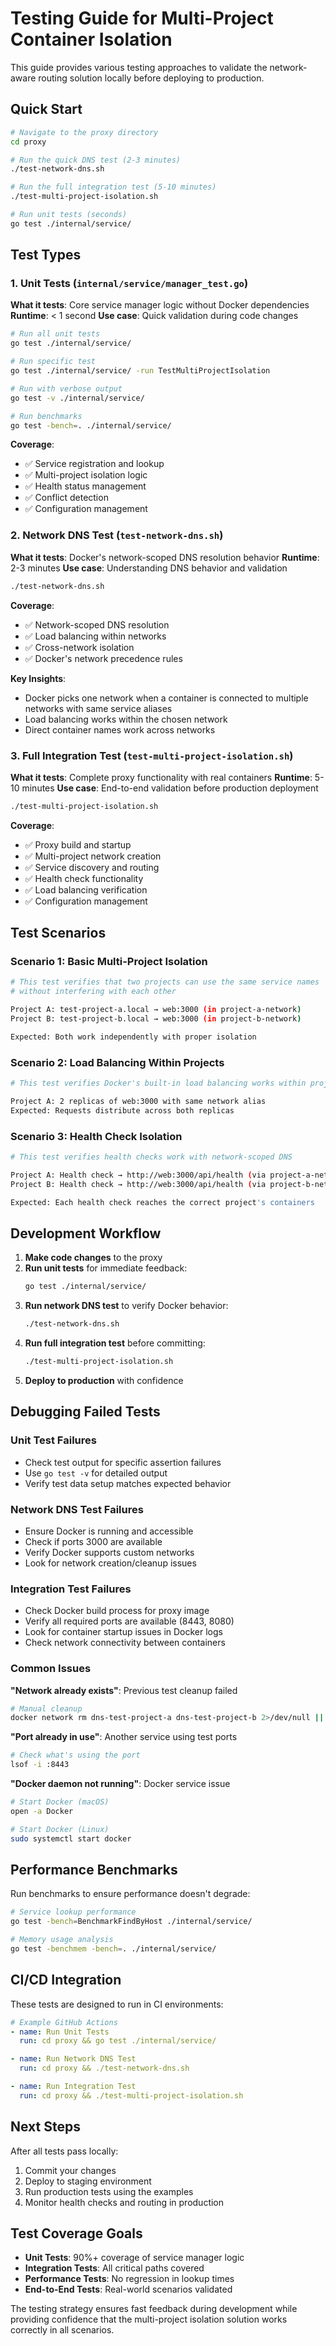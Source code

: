# Testing Guide for Multi-Project Container Isolation

This guide provides various testing approaches to validate the network-aware routing solution locally before deploying to production.

## Quick Start

```bash
# Navigate to the proxy directory
cd proxy

# Run the quick DNS test (2-3 minutes)
./test-network-dns.sh

# Run the full integration test (5-10 minutes)
./test-multi-project-isolation.sh

# Run unit tests (seconds)
go test ./internal/service/
```

## Test Types

### 1. Unit Tests (`internal/service/manager_test.go`)

**What it tests**: Core service manager logic without Docker dependencies
**Runtime**: < 1 second
**Use case**: Quick validation during code changes

```bash
# Run all unit tests
go test ./internal/service/

# Run specific test
go test ./internal/service/ -run TestMultiProjectIsolation

# Run with verbose output
go test -v ./internal/service/

# Run benchmarks
go test -bench=. ./internal/service/
```

**Coverage**:

- ✅ Service registration and lookup
- ✅ Multi-project isolation logic
- ✅ Health status management
- ✅ Conflict detection
- ✅ Configuration management

### 2. Network DNS Test (`test-network-dns.sh`)

**What it tests**: Docker's network-scoped DNS resolution behavior
**Runtime**: 2-3 minutes
**Use case**: Understanding DNS behavior and validation

```bash
./test-network-dns.sh
```

**Coverage**:

- ✅ Network-scoped DNS resolution
- ✅ Load balancing within networks
- ✅ Cross-network isolation
- ✅ Docker's network precedence rules

**Key Insights**:

- Docker picks one network when a container is connected to multiple networks with same service aliases
- Load balancing works within the chosen network
- Direct container names work across networks

### 3. Full Integration Test (`test-multi-project-isolation.sh`)

**What it tests**: Complete proxy functionality with real containers
**Runtime**: 5-10 minutes
**Use case**: End-to-end validation before production deployment

```bash
./test-multi-project-isolation.sh
```

**Coverage**:

- ✅ Proxy build and startup
- ✅ Multi-project network creation
- ✅ Service discovery and routing
- ✅ Health check functionality
- ✅ Load balancing verification
- ✅ Configuration management

## Test Scenarios

### Scenario 1: Basic Multi-Project Isolation

```bash
# This test verifies that two projects can use the same service names
# without interfering with each other

Project A: test-project-a.local → web:3000 (in project-a-network)
Project B: test-project-b.local → web:3000 (in project-b-network)

Expected: Both work independently with proper isolation
```

### Scenario 2: Load Balancing Within Projects

```bash
# This test verifies Docker's built-in load balancing works within project networks

Project A: 2 replicas of web:3000 with same network alias
Expected: Requests distribute across both replicas
```

### Scenario 3: Health Check Isolation

```bash
# This test verifies health checks work with network-scoped DNS

Project A: Health check → http://web:3000/api/health (via project-a-network)
Project B: Health check → http://web:3000/api/health (via project-b-network)

Expected: Each health check reaches the correct project's containers
```

## Development Workflow

1. **Make code changes** to the proxy
2. **Run unit tests** for immediate feedback:
   ```bash
   go test ./internal/service/
   ```
3. **Run network DNS test** to verify Docker behavior:
   ```bash
   ./test-network-dns.sh
   ```
4. **Run full integration test** before committing:
   ```bash
   ./test-multi-project-isolation.sh
   ```
5. **Deploy to production** with confidence

## Debugging Failed Tests

### Unit Test Failures

- Check test output for specific assertion failures
- Use `go test -v` for detailed output
- Verify test data setup matches expected behavior

### Network DNS Test Failures

- Ensure Docker is running and accessible
- Check if ports 3000 are available
- Verify Docker supports custom networks
- Look for network creation/cleanup issues

### Integration Test Failures

- Check Docker build process for proxy image
- Verify all required ports are available (8443, 8080)
- Look for container startup issues in Docker logs
- Check network connectivity between containers

### Common Issues

**"Network already exists"**: Previous test cleanup failed

```bash
# Manual cleanup
docker network rm dns-test-project-a dns-test-project-b 2>/dev/null || true
```

**"Port already in use"**: Another service using test ports

```bash
# Check what's using the port
lsof -i :8443
```

**"Docker daemon not running"**: Docker service issue

```bash
# Start Docker (macOS)
open -a Docker

# Start Docker (Linux)
sudo systemctl start docker
```

## Performance Benchmarks

Run benchmarks to ensure performance doesn't degrade:

```bash
# Service lookup performance
go test -bench=BenchmarkFindByHost ./internal/service/

# Memory usage analysis
go test -benchmem -bench=. ./internal/service/
```

## CI/CD Integration

These tests are designed to run in CI environments:

```yaml
# Example GitHub Actions
- name: Run Unit Tests
  run: cd proxy && go test ./internal/service/

- name: Run Network DNS Test
  run: cd proxy && ./test-network-dns.sh

- name: Run Integration Test
  run: cd proxy && ./test-multi-project-isolation.sh
```

## Next Steps

After all tests pass locally:

1. Commit your changes
2. Deploy to staging environment
3. Run production tests using the examples
4. Monitor health checks and routing in production

## Test Coverage Goals

- **Unit Tests**: 90%+ coverage of service manager logic
- **Integration Tests**: All critical paths covered
- **Performance Tests**: No regression in lookup times
- **End-to-End Tests**: Real-world scenarios validated

The testing strategy ensures fast feedback during development while providing confidence that the multi-project isolation solution works correctly in all scenarios.
